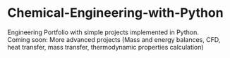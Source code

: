 # Chemical-Engineering-with-Python
Engineering Portfolio with simple projects implemented in Python.  
Coming soon: More advanced projects (Mass and energy balances, CFD, heat transfer, mass transfer, thermodynamic properties calculation)
